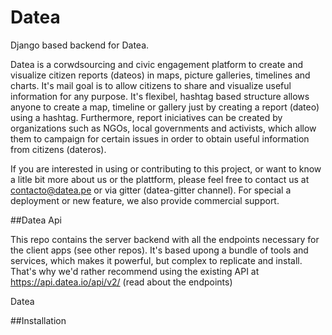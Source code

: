 Datea
=====

Django based backend for Datea.

Datea is a corwdsourcing and civic engagement platform to create and visualize citizen reports (dateos) in maps, picture galleries, timelines and charts. It's mail goal is to allow citizens to share and visualize useful information for any purpose. It's flexibel, hashtag based structure allows anyone to create a map, timeline or gallery just by creating a report (dateo) using a hashtag. Furthermore, report iniciatives can be created by organizations such as NGOs, local governments and activists, which allow them to campaign for certain issues in order to obtain useful information from citizens (dateros).

If you are interested in using or contributing to this project, or want to know a litle bit more about us or the plattform, please feel free to contact us at contacto@datea.pe or via gitter (datea-gitter channel). For special a deployment or new feature, we also provide commercial support.

##Datea Api

This repo contains the server backend with all the endpoints necessary for the client apps (see other repos). It's based upong a bundle of tools and services, which makes it powerful, but complex to replicate and install. That's why we'd rather recommend using the existing API at https://api.datea.io/api/v2/ (read about the endpoints)

Datea 

##Installation






